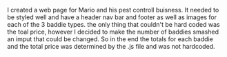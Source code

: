 I created a web page for Mario and his pest controll buisness. It needed to be styled well and have a header
nav bar and footer as well as images for each of the 3 baddie types. the only thing that couldn't be 
hard coded was the toal price, however I decided to make the number of baddies smashed an imput that could
be changed. So in the end the totals for each baddie and the total price was determined by the .js file
and was not hardcoded.
